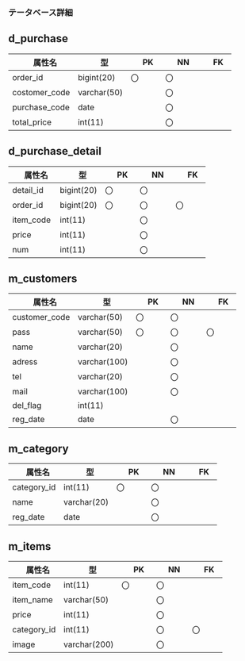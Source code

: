 ### テータベース詳細
## d_purchase
|　属性名　|　型　|　PK　|　NN　|　FK　|
|---------|------|------|------|------|
|order_id|bigint(20)|〇  |〇    |     |
|costomer_code|varchar(50)| |〇　|　　|
|purchase_code|date       | |〇　|　　|
|total_price |int(11)     | |〇　|　　|

## d_purchase_detail
|　属性名　|　型　|　PK　|　NN　|　FK　|
|---------|------|------|------|------|
|detail_id|bigint(20)|〇 |〇   |      |
|order_id |bigint(20)|〇 |〇   |〇    |
|item_code|int(11)   |   |〇   |      |
|price    |int(11)   |   |〇   |      |
|num      |int(11)   |   |〇   |      |

## m_customers
|　属性名　|　型　|　PK　|　NN　|　FK　|
|---------|------|------|------|------|
|customer_code|varchar(50)|〇|〇|     |
|pass         |varchar(50)|〇|〇|〇   |
|name         |varchar(20)|  |〇 |    |
|adress       |varchar(100)| |〇|     | 
|tel          |varchar(20)|  |〇|     |
|mail         |varchar(100)| |〇|     |
|del_flag     |int(11)     | | |      |
|reg_date     |date        | |〇|　　  |

## m_category
|　属性名　|　型　|　PK　|　NN　|　FK　|
|---------|------|------|------|------|
|category_id|int(11)|〇 |〇     |     |
|name       |varchar(20)|  |〇 |      |
|reg_date   |date       |  |〇 |      |

## m_items
|　属性名　|　型　|　PK　|　NN　|　FK　|
|---------|------|------|------|------|
|item_code|int(11)|〇   |〇    |      |
|item_name|varchar(50)| |〇    |      |
|price    |int(11)    | |〇    |      |
|category_id|int(11)  | |〇    |〇    |
|image      |varchar(200)| |〇 |      |


















